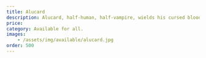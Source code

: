 ```yaml
---
title: Alucard
description: Alucard, half-human, half-vampire, wields his cursed bloodline and mortal heart in a relentless fight to protect humanity from eternal night...and himself.
price: 
category: Available for all.
images: 
    - /assets/img/available/alucard.jpg
order: 500
---
```

